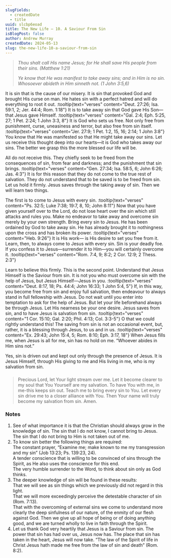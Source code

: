 ```yaml
---
slugFields:
  - createdDate
  - title
uuid: slcbp6eoad
title: The New Life – 10. A Saviour From Sin
isBlogPost: false
author: Andrew Murray
createdDate: 2024-05-13
slug: the-new-life-10-a-saviour-from-sin
---
```

> *Thou shalt call His name Jesus; for He shall save His people from their sins. (Matthew 1:21)*
>
> *Ye know that He was manifest to take away sins; and in Him is no sin. Whosoever abideth in Him sinneth not. (1 John 3:5,6)*

It is sin that is the cause of our misery. It is sin that provoked God and brought His curse on man. He hates sin with a perfect hatred and will do everything to root it out. :tooltip{text="verses" content="Deut. 27:26; Isa. 59:1, 2; Jer. 44:4; Rom. 1:18"} It is to take away sin that God gave His Son—that Jesus gave Himself. :tooltip{text="verses" content="Gal. 2:4; Eph. 5:25, 27; 1 Pet. 2:24; 1 John 3:3, 8"} It is God who sets us free. Not only free from punishment, curse, uneasiness and terror, but also free from sin itself. :tooltip{text="verses" content="Jer. 27:9; 1 Pet. 1:2, 15, 16; 2:14; 1 John 3:8"} You know that He was manifested so that He might take away our sins. Let us receive this thought deep into our hearts—it is God who takes away our sins. The better we grasp this the more blessed our life will be.

All do not receive this. They chiefly seek to be freed from the consequences of sin, from fear and darkness; and the punishment that sin brings. :tooltip{text="verses" content="Gen. 27:34; Isa. 58:5, 6; John 6:26; Jas. 4:3"} It is for this reason that they do not come to the true rest of salvation. They do not understand that to be saved is to be freed from sin. Let us hold it firmly. Jesus saves through the taking away of sin. Then we will learn two things.

The first is to come to Jesus with every sin. :tooltip{text="verses" content="Ps. 32:5; Luke 7:38; 19:7, 8, 10; John 8:11"} Now that you have given yourself over to the Lord, do not lose heart over the sin which still attacks and rules you. Make no endeavor to take away and overcome sin merely by your own strength. Bring every sin to Jesus. He has been ordained by God to take away sin. He has already brought it to nothingness upon the cross and has broken its power. :tooltip{text="verses" content="Heb. 9:26"} It is His work— is His desire to set you free from it. Learn, then, to always come to Jesus with every sin. Sin is your deadly foe. If you confess it to Jesus—surrender it to Him—you will certainly overcome it. :tooltip{text="verses" content="Rom. 7:4, 9; 8:2; 2 Cor. 12:9; 2 Thess. 2:3"}

Learn to believe this firmly. This is the second point. Understand that Jesus Himself is the Saviour from sin. It is not you who must overcome sin with the help of Jesus, but Jesus Himself—Jesus in you. :tooltip{text="verses" content="Deut. 8:17, 18; Ps. 44:4; John 16:33; 1 John 5:4, 5"} If, in this way, you become free from sin and enjoy full salvation, then endeavour to always stand in full fellowship with Jesus. Do not wait until you enter into temptation to ask for the help of Jesus. But let your life beforehand always be through Jesus. Let His nearness be your one desire. Jesus saves from sin, and to have Jesus is salvation from sin. :tooltip{text="verses" content="1 Cor. 15:10; Gal. 2:20; Phil. 4:13; Col. 3:3-5"} O that we could rightly understand this! The saving from sin is not an occasional event, but, rather, it is a blessing through Jesus, to us and in us. :tooltip{text="verses" content="Ex. 29:43; John 15:4, 5; Rom. 8:10; Eph. 3:17, 18"} When Jesus fills me, when Jesus is all for me, sin has no hold on me. “Whoever abides in Him sins not.”

Yes, sin is driven out and kept out only through the presence of Jesus. It is Jesus Himself, through His giving to me and His living in me, who is my salvation from sin.

###  

> Precious Lord, let Your light stream over me. Let it become clearer to my soul that You Yourself are my salvation. To have You with me, in me-this keeps sin out. Teach me to bring every sin to You. Let every sin drive me to a closer alliance with You. Then Your name will truly become my salvation from sin. Amen.

###  

### Notes

1. See of what importance it is that the Christian should always grow in the knowledge of sin. The sin that I do not know, I cannot bring to Jesus. The sin that I do not bring to Him is not taken out of me.
2. To know sin better the following things are required: \
   The constant prayer, “Examine me; make known to me my transgression and my sin” (Job 13:23; Ps. 139:23, 24).\
   A tender conscience that is willing to be convinced of sins through the Spirit, as He also uses the conscience for this end.\
   The very humble surrender to the Word, to think about sin only as God thinks.
3. The deeper knowledge of sin will be found in these results:\
   That we will see as sin things which we previously did not regard in this light.\
   That we will more exceedingly perceive the detestable character of sin (Rom. 7:13).\
   That with the overcoming of external sins we come to understand more clearly the deep sinfulness of our nature, of the enmity of our flesh against God. Then we give up all hope of being or of doing anything good, and we are turned wholly to live in faith through the Spirit.
4. Let us thank God very heartily that Jesus is a Saviour from sin. The power that sin has had over us, Jesus now has. The place that sin has taken in the heart, Jesus will now take. “The law of the Spirit of life in Christ Jesus hath made me free from the law of sin and death” (Rom. 8:2).
